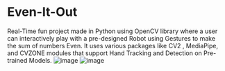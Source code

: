 # Even-It-Out
Real-Time fun project made in Python using OpenCV library where a user can interactively play with a pre-designed Robot using Gestures to make the sum of numbers Even. It uses various packages like CV2 , MediaPipe, and CVZONE modules that support Hand Tracking and Detection on Pre-trained Models.
![image](https://user-images.githubusercontent.com/72264142/191353885-d62f7c9b-429f-4e32-b666-43e0d27d5cf9.png)
![image](https://user-images.githubusercontent.com/72264142/191354579-7aa25444-b6b2-430b-9652-ceba585dc706.png)

